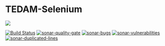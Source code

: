 # TEDAM-Selenium
<a href="http://www.logo.com.tr"><img src="https://www.logo.com.tr/img/logo.png"/></a>

[![Build Status](https://travis-ci.com/logobs/tedam-selenium.svg?branch=master)](https://travis-ci.com/logobs/tedam-selenium)
[![sonar-quality-gate][sonar-quality-gate]][sonar-url] [![sonar-bugs][sonar-bugs]][sonar-url] [![sonar-vulnerabilities][sonar-vulnerabilities]][sonar-url] [![sonar-duplicated-lines][sonar-dublicated-lines]][sonar-url]

[sonar-url]: https://sonarcloud.io/dashboard?id=com.lbs.tedam%3Atedam-selenium
[sonar-quality-gate]: https://sonarcloud.io/api/project_badges/measure?project=com.lbs.tedam%3Atedam-selenium&metric=alert_status
[sonar-bugs]: https://sonarcloud.io/api/project_badges/measure?project=com.lbs.tedam%3Atedam-selenium&metric=bugs
[sonar-vulnerabilities]: https://sonarcloud.io/api/project_badges/measure?project=com.lbs.tedam%3Atedam-selenium&metric=vulnerabilities
[sonar-dublicated-lines]: https://sonarcloud.io/api/project_badges/measure?project=com.lbs.tedam%3Atedam-selenium&metric=duplicated_lines_density
